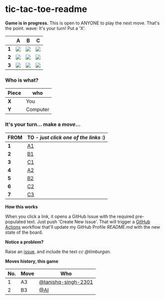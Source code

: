 # tic-tac-toe-readme

**Game is in progress.** This is open to ANYONE to play the next move. That's the point. wave: It's your turn! Put a 'X'.



||A|B|C|
|-|:-:|:-:|:-:|
|**1**|![](./images/green/blank.png)|![](./images/green/blank.png)|![](./images/green/blank.png)|
|**2**|![](./images/green/blank.png)|![](./images/green/blank.png)|![](./images/green/blank.png)|
|**3**|![](./images/green/1.png)|![](./images/green/0.png)|![](./images/green/blank.png)|


### **Who is what?**
|Piece|who|
|-|-|
|**X**|You|
|**Y**|Computer|


### **It's your turn... make a _move_...**

|FROM|TO - _just click one of the links_ :)|
|-|-|
|**1**|<a target="_blank" rel="noopener" href="https://github.com/tanishq-singh-2301/tic-tac-toe-readme/issues/new?title=_ttt_move_a1_'''''':.'_&labels=make+move&body=Just+push+'Submit+new+issue'.+You+don't+need+to+do+anything+else.">A1</a>|
|**2**|<a target="_blank" rel="noopener" href="https://github.com/tanishq-singh-2301/tic-tac-toe-readme/issues/new?title=_ttt_move_b1_'''''':.'_&labels=make+move&body=Just+push+'Submit+new+issue'.+You+don't+need+to+do+anything+else.">B1</a>|
|**3**|<a target="_blank" rel="noopener" href="https://github.com/tanishq-singh-2301/tic-tac-toe-readme/issues/new?title=_ttt_move_c1_'''''':.'_&labels=make+move&body=Just+push+'Submit+new+issue'.+You+don't+need+to+do+anything+else.">C1</a>|
|**4**|<a target="_blank" rel="noopener" href="https://github.com/tanishq-singh-2301/tic-tac-toe-readme/issues/new?title=_ttt_move_a2_'''''':.'_&labels=make+move&body=Just+push+'Submit+new+issue'.+You+don't+need+to+do+anything+else.">A2</a>|
|**5**|<a target="_blank" rel="noopener" href="https://github.com/tanishq-singh-2301/tic-tac-toe-readme/issues/new?title=_ttt_move_b2_'''''':.'_&labels=make+move&body=Just+push+'Submit+new+issue'.+You+don't+need+to+do+anything+else.">B2</a>|
|**6**|<a target="_blank" rel="noopener" href="https://github.com/tanishq-singh-2301/tic-tac-toe-readme/issues/new?title=_ttt_move_c2_'''''':.'_&labels=make+move&body=Just+push+'Submit+new+issue'.+You+don't+need+to+do+anything+else.">C2</a>|
|**7**|<a target="_blank" rel="noopener" href="https://github.com/tanishq-singh-2301/tic-tac-toe-readme/issues/new?title=_ttt_move_c3_'''''':.'_&labels=make+move&body=Just+push+'Submit+new+issue'.+You+don't+need+to+do+anything+else.">C3</a>|


**How this works**

When you click a link, it opens a GitHub Issue with the required pre-populated text. Just push 'Create New Issue'. That will trigger a [GitHub Actions](https://github.blog/2020-07-03-github-action-hero-casey-lee/) workflow that'll update my GitHub Profile _README.md_ with the new state of the board.


**Notice a problem?**

Raise an [issue](https://github.com/timburgan/timburgan/issues), and include the text _cc @timburgan_.


**Moves history, this game**

|No.|Move|Who|
|-|-|-|
|1|A3|[@tanishq-singh-2301](https://github.com/tanishq-singh-2301)|
|2|B3|[@AI](https://github.com/tanishq-singh-2301/tic-tac-toe-readme)|
